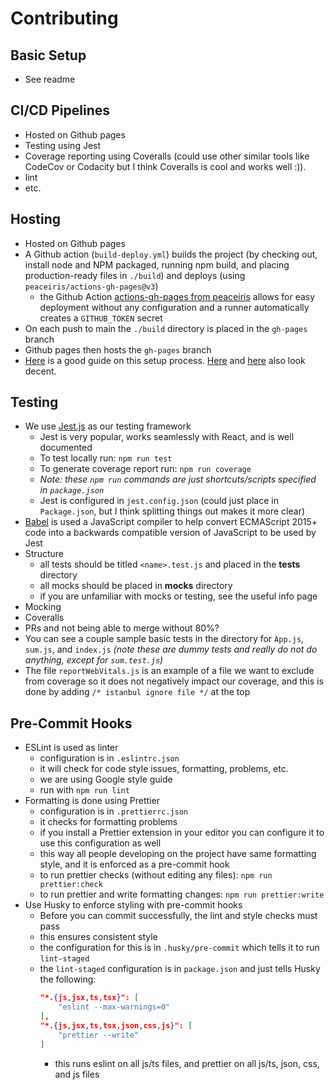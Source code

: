 # Contributing

## Basic Setup

-   See readme

## CI/CD Pipelines

-   Hosted on Github pages
-   Testing using Jest
-   Coverage reporting using Coveralls (could use other similar tools like CodeCov or Codacity but I think Coveralls is cool and works well :)).
-   lint
-   etc.

## Hosting

-   Hosted on Github pages
-   A Github action (`build-deploy.yml`) builds the project (by checking out, install node and NPM packaged, running npm build, and placing production-ready files in `./build`) and deploys (using `peaceiris/actions-gh-pages@v3`)
    -   the Github Action [actions-gh-pages from peaceiris](https://github.com/peaceiris/actions-gh-pages) allows for easy deployment without any configuration and a runner automatically creates a `GITHUB_TOKEN` secret
-   On each push to main the `./build` directory is placed in the `gh-pages` branch
-   Github pages then hosts the `gh-pages` branch
-   [Here](https://codeburst.io/deploying-a-react-app-using-github-pages-and-github-actions-7fc14d380796) is a good guide on this setup process. [Here](https://medium.com/swlh/deploy-create-react-app-to-github-pages-using-github-actions-4e95ae7fd65f) and [here](https://dev.to/dyarleniber/setting-up-a-ci-cd-workflow-on-github-actions-for-a-react-app-with-github-pages-and-codecov-4hnp) also look decent.

## Testing

-   We use [Jest.js](jestjs.io) as our testing framework
    -   Jest is very popular, works seamlessly with React, and is well documented
    -   To test locally run: `npm run test`
    -   To generate coverage report run: `npm run coverage`
    -   _Note: these `npm run` commands are just shortcuts/scripts specified in `package.json`_
    -   Jest is configured in `jest.config.json` (could just place in `Package.json`, but I think splitting things out makes it more clear)
-   [Babel](https://babeljs.io) is used a JavaScript compiler to help convert ECMAScript 2015+ code into a backwards compatible version of JavaScript to be used by Jest
-   Structure
    -   all tests should be titled `<name>.test.js` and placed in the **tests** directory
    -   all mocks should be placed in **mocks** directory
    -   if you are unfamiliar with mocks or testing, see the useful info page
-   Mocking
-   Coveralls
-   PRs and not being able to merge without 80%?
-   You can see a couple sample basic tests in the directory for `App.js`, `sum.js`, and `index.js` _(note these are dummy tests and really do not do anything, except for `sum.test.js`)_
-   The file `reportWebVitals.js` is an example of a file we want to exclude from coverage so it does not negatively impact our coverage, and this is done by adding `/* istanbul ignore file */` at the top

## Pre-Commit Hooks

-   ESLint is used as linter
    -   configuration is in `.eslintrc.json`
    -   it will check for code style issues, formatting, problems, etc.
    -   we are using Google style guide
    -   run with `npm run lint`
-   Formatting is done using Prettier
    -   configuration is in `.prettierrc.json`
    -   it checks for formatting problems
    -   if you install a Prettier extension in your editor you can configure it to use this configuration as well
    -   this way all people developing on the project have same formatting style, and it is enforced as a pre-commit hook
    -   to run prettier checks (without editing any files): `npm run prettier:check`
    -   to run prettier and write formatting changes: `npm run prettier:write`
-   Use Husky to enforce styling with pre-commit hooks
    -   Before you can commit successfully, the lint and style checks must pass
    -   this ensures consistent style
    -   the configuration for this is in `.husky/pre-commit` which tells it to run `lint-staged`
    -   the `lint-staged` configuration is in `package.json` and just tells Husky the following:
        ```json
        "*.{js,jsx,ts,tsx}": [
            "eslint --max-warnings=0"
        ],
        "*.{js,jsx,ts,tsx,json,css,js}": [
            "prettier --write"
        ]
        ```
        -   this runs eslint on all js/ts files, and prettier on all js/ts, json, css, and js files
